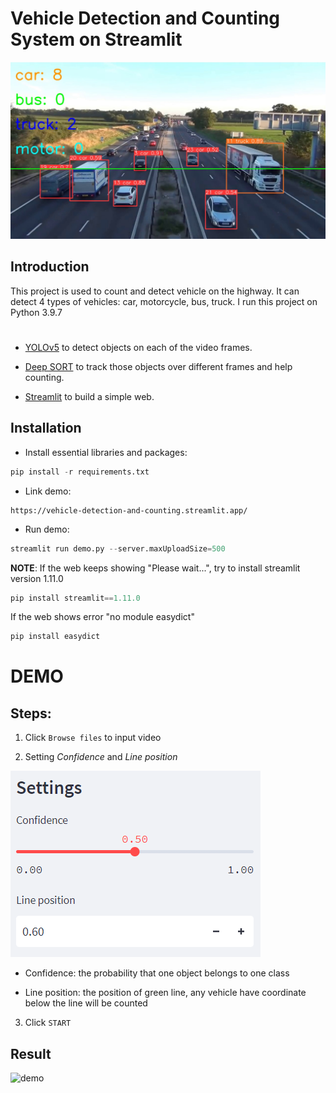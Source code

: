 # Vehicle Detection and Counting System on Streamlit

![Demo image](Resources/demo.jpg)

## Introduction
This project is used to count and detect vehicle on the highway. It can detect 4 types of vehicles: car, motorcycle, bus, truck.
I run this project on Python 3.9.7

#
* [YOLOv5](https://github.com/ultralytics/yolov5/releases) to detect objects on each of the video frames.

* [Deep SORT](https://github.com/nwojke/deep_sort) to track those objects over different frames and help counting.

* [Streamlit](https://github.com/streamlit/streamlit) to build a simple web.
## Installation

* Install essential libraries and packages:
```python
pip install -r requirements.txt
```

* Link demo:
```link demo
https://vehicle-detection-and-counting.streamlit.app/
```

* Run demo:

```python
streamlit run demo.py --server.maxUploadSize=500
```

**NOTE**: If the web keeps showing "Please wait...", try to install streamlit version 1.11.0
```python
pip install streamlit==1.11.0
```

If the web shows error "no module easydict"
```python
pip install easydict
```

# DEMO

## Steps:
1. Click ```Browse files``` to input video

2. Setting *Confidence* and *Line position*

![Settings](Resources/setting.jpg)
* Confidence: the probability that one object belongs to one class

* Line position: the position of green line, any vehicle have coordinate below the line will be counted

3. Click ```START```

## Result

![demo](Resources/vid_demo.gif)
